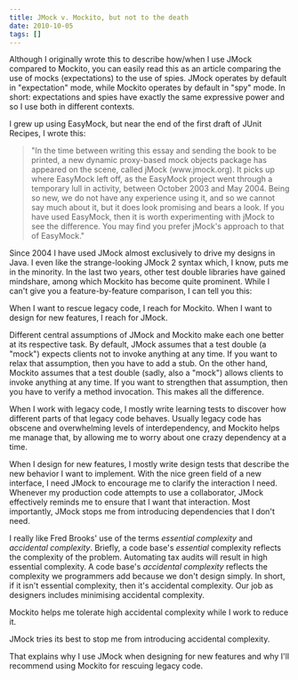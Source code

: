 ```yaml
---
title: JMock v. Mockito, but not to the death
date: 2010-10-05
tags: []
---
```

<p class="update" markdown="1">Although I originally wrote this to describe how/when I use JMock compared to Mockito, you can easily read this as an article comparing the use of mocks (expectations) to the use of spies. JMock operates by default in "expectation" mode, while Mockito operates by default in "spy" mode. In short: expectations and spies have exactly the same expressive power and so I use both in different contexts.</p>

I grew up using EasyMock, but near the end of the first draft of JUnit Recipes, I wrote this:

<blockquote>"In the time between writing this essay and sending the book to be printed, a new dynamic proxy-based mock objects package has appeared on the scene, called jMock (www.jmock.org). It picks up where EasyMock left off, as the EasyMock project went through a temporary lull in activity, between October 2003 and May 2004. Being so new, we do not have any experience using it, and so we cannot say much about it, but it does look promising and bears a look. If you have used EasyMock, then it is worth experimenting with jMock to see the difference. You may find you prefer jMock's approach to that of EasyMock."</blockquote>

Since 2004 I have used JMock almost exclusively to drive my designs in Java. I even like the strange-looking JMock 2 syntax which, I know, puts me in the minority. In the last two years, other test double libraries have gained mindshare, among which Mockito has become quite prominent. While I can't give you a feature-by-feature comparison, I can tell you this:

When I want to rescue legacy code, I reach for Mockito. When I want to design for new features, I reach for JMock.

Different central assumptions of JMock and Mockito make each one better at its respective task. By default, JMock assumes that a test double (a "mock") expects clients not to invoke anything at any time. If you want to relax that assumption, then you have to add a stub. On the other hand, Mockito assumes that a test double (sadly, also a "mock") allows clients to invoke anything at any time. If you want to strengthen that assumption, then you have to verify a method invocation. This makes all the difference.

When I work with legacy code, I mostly write learning tests to discover how different parts of that legacy code behaves. Usually legacy code has obscene and overwhelming levels of interdependency, and Mockito helps me manage that, by allowing me to worry about one crazy dependency at a time.

When I design for new features, I mostly write design tests that describe the new behavior I want to implement. With the nice green field of a new interface, I need JMock to encourage me to clarify the interaction I need. Whenever my production code attempts to use a collaborator, JMock effectively reminds me to ensure that I want that interaction. Most importantly, JMock stops me from introducing dependencies that I don't need.

I really like Fred Brooks' use of the terms _essential complexity_ and _accidental complexity_. Briefly, a code base's _essential_ complexity reflects the complexity of the problem. Automating tax audits will result in high essential complexity. A code base's _accidental complexity_ reflects the complexity we programmers add because we don't design simply. In short, if it isn't essential complexity, then it's accidental complexity. Our job as designers includes minimising accidental complexity.

Mockito helps me tolerate high accidental complexity while I work to reduce it.

JMock tries its best to stop me from introducing accidental complexity.

That explains why I use JMock when designing for new features and why I'll recommend using Mockito for rescuing legacy code.
